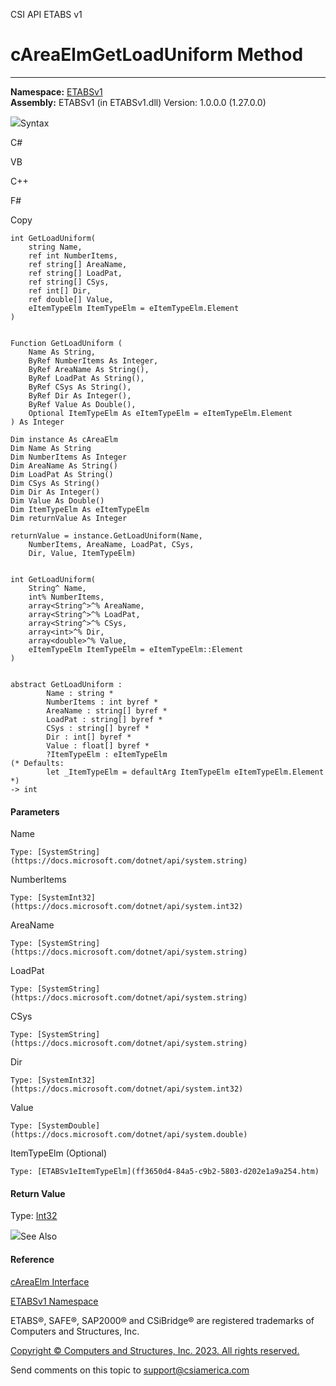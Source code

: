 ﻿

CSI API ETABS v1

# cAreaElmGetLoadUniform Method  
  
---  
  
**Namespace:** [ETABSv1](2780f1b8-2033-5289-2298-1cdb2a7508d9.htm)  
**Assembly:** ETABSv1 (in ETABSv1.dll) Version: 1.0.0.0 (1.27.0.0)

![](../icons/SectionExpanded.png)Syntax

C#

VB

C++

F#

Copy

    
    
    int GetLoadUniform(
    	string Name,
    	ref int NumberItems,
    	ref string[] AreaName,
    	ref string[] LoadPat,
    	ref string[] CSys,
    	ref int[] Dir,
    	ref double[] Value,
    	eItemTypeElm ItemTypeElm = eItemTypeElm.Element
    )
    
    
    Function GetLoadUniform ( 
    	Name As String,
    	ByRef NumberItems As Integer,
    	ByRef AreaName As String(),
    	ByRef LoadPat As String(),
    	ByRef CSys As String(),
    	ByRef Dir As Integer(),
    	ByRef Value As Double(),
    	Optional ItemTypeElm As eItemTypeElm = eItemTypeElm.Element
    ) As Integer
    
    Dim instance As cAreaElm
    Dim Name As String
    Dim NumberItems As Integer
    Dim AreaName As String()
    Dim LoadPat As String()
    Dim CSys As String()
    Dim Dir As Integer()
    Dim Value As Double()
    Dim ItemTypeElm As eItemTypeElm
    Dim returnValue As Integer
    
    returnValue = instance.GetLoadUniform(Name, 
    	NumberItems, AreaName, LoadPat, CSys, 
    	Dir, Value, ItemTypeElm)
    
    
    int GetLoadUniform(
    	String^ Name, 
    	int% NumberItems, 
    	array<String^>^% AreaName, 
    	array<String^>^% LoadPat, 
    	array<String^>^% CSys, 
    	array<int>^% Dir, 
    	array<double>^% Value, 
    	eItemTypeElm ItemTypeElm = eItemTypeElm::Element
    )
    
    
    abstract GetLoadUniform : 
            Name : string * 
            NumberItems : int byref * 
            AreaName : string[] byref * 
            LoadPat : string[] byref * 
            CSys : string[] byref * 
            Dir : int[] byref * 
            Value : float[] byref * 
            ?ItemTypeElm : eItemTypeElm 
    (* Defaults:
            let _ItemTypeElm = defaultArg ItemTypeElm eItemTypeElm.Element
    *)
    -> int 
    

#### Parameters

Name

    Type: [SystemString](https://docs.microsoft.com/dotnet/api/system.string)  

NumberItems

    Type: [SystemInt32](https://docs.microsoft.com/dotnet/api/system.int32)  

AreaName

    Type: [SystemString](https://docs.microsoft.com/dotnet/api/system.string)  

LoadPat

    Type: [SystemString](https://docs.microsoft.com/dotnet/api/system.string)  

CSys

    Type: [SystemString](https://docs.microsoft.com/dotnet/api/system.string)  

Dir

    Type: [SystemInt32](https://docs.microsoft.com/dotnet/api/system.int32)  

Value

    Type: [SystemDouble](https://docs.microsoft.com/dotnet/api/system.double)  

ItemTypeElm (Optional)

    Type: [ETABSv1eItemTypeElm](ff3650d4-84a5-c9b2-5803-d202e1a9a254.htm)  

#### Return Value

Type: [Int32](https://docs.microsoft.com/dotnet/api/system.int32)

![](../icons/SectionExpanded.png)See Also

#### Reference

[cAreaElm Interface](acb57064-1690-8643-a153-8afe57d5852d.htm)

[ETABSv1 Namespace](2780f1b8-2033-5289-2298-1cdb2a7508d9.htm)

ETABS®, SAFE®, SAP2000® and CSiBridge® are registered trademarks of Computers
and Structures, Inc.  

[Copyright © Computers and Structures, Inc. 2023. All rights
reserved.](http://www.csiamerica.com)

Send comments on this topic to
[support@csiamerica.com](mailto:support%40csiamerica.com?Subject=CSI%20API%20ETABS%20v1)

